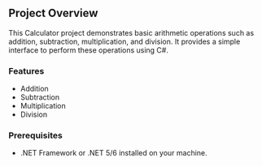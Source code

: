 ## Project Overview
This Calculator project demonstrates basic arithmetic operations such as addition, subtraction, multiplication, and division. It provides a simple interface to perform these operations using C#.

### Features
- Addition
- Subtraction
- Multiplication
- Division

### Prerequisites
- .NET Framework or .NET 5/6 installed on your machine.
